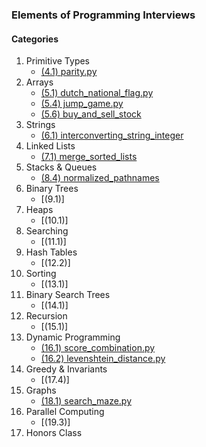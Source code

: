 ### Elements of Programming Interviews

#### Categories
1. Primitive Types
    * [(4.1) parity.py](./parity.py)
2. Arrays
    * [(5.1) dutch_national_flag.py](./dutch_national_flag.py)
    * [(5.4) jump_game.py](./jump_game.py)
    * [(5.6) buy_and_sell_stock](./buy_and_sell_stock.py)
3. Strings
    * [(6.1) interconverting_string_integer](./interconverting_string_integer.py)
4. Linked Lists
    * [(7.1) merge_sorted_lists](./merge_sorted_lists.py)
5. Stacks & Queues
    * [(8.4) normalized_pathnames](./normalized_pathnames.py)
6. Binary Trees
    * [(9.1)]
7. Heaps
    * [(10.1)]
8. Searching
    * [(11.1)]
9. Hash Tables
    * [(12.2)]
10. Sorting
    * [(13.1)]
11. Binary Search Trees
    * [(14.1)]
12. Recursion
    * [(15.1)]
13. Dynamic Programming
    * [(16.1) score_combination.py](./score_combination.py)
    * [(16.2) levenshtein_distance.py](./levenshtein_distance.py)
14. Greedy & Invariants
    * [(17.4)]
15. Graphs
    * [(18.1) search_maze.py](./search_maze.py)
16. Parallel Computing
    * [(19.3)]
17. Honors Class

